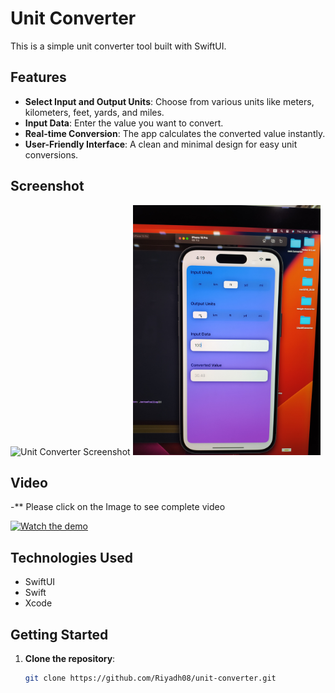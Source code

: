 # Unit Converter

This is a simple unit converter tool built with SwiftUI.

## Features

- **Select Input and Output Units**: Choose from various units like meters, kilometers, feet, yards, and miles.
- **Input Data**: Enter the value you want to convert.
- **Real-time Conversion**: The app calculates the converted value instantly.
- **User-Friendly Interface**: A clean and minimal design for easy unit conversions.

## Screenshot

<img src="IMG_20241107_161850.jpg" alt="Unit Converter Screenshot" width="300"/>
<img src="IMG_20241107_161859.jpg" alt="Unit Converter Screenshot" width="300"/>

## Video
-** Please click on the Image to see complete video

[![Watch the demo](https://img.youtube.com/vi/0SRo7GG3vZs/0.jpg)](https://www.youtube.com/watch?v=0SRo7GG3vZs)

## Technologies Used

- SwiftUI
- Swift
- Xcode

## Getting Started

1. **Clone the repository**:
   ```bash
   git clone https://github.com/Riyadh08/unit-converter.git
